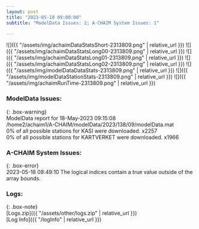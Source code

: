 ```yaml
---
layout: post
title: "2023-05-18 09:00:00"
subtitle: "ModelData Issues: 2; A-CHAIM System Issues: 1"

---
```


![]({{ "/assets/img/achaimDataStatsShort-2313809.png" | relative_url }})
![]({{ "/assets/img/achaimDataStatsLong00-2313809.png" | relative_url }})
![]({{ "/assets/img/achaimDataStatsLong01-2313809.png" | relative_url }})
![]({{ "/assets/img/achaimDataStatsLong02-2313809.png" | relative_url }})
![]({{ "/assets/img/modelDataDataStats-2313809.png" | relative_url }})
![]({{ "/assets/img/modelDataStationStats-2313809.png" | relative_url }})
![]({{ "/assets/img/achaimRunTime-2313809.png" | relative_url }})


### ModelData Issues:  
  
{: .box-warning}  
 ModelData report for 18-May-2023 09:15:08   
 /home2/achaim1/A-CHAIM/modelData/2023/138/09/modelData.mat   
 0% of all possible stations for KASI were downloaded. x2257   
 0% of all possible stations for KARTVERKET were downloaded. x1966   
  
### A-CHAIM System Issues:  
  
{: .box-error}  
2023-05-18 08:49:10 The logical indices contain a true value outside of the array bounds.  

### Logs:  
  
{: .box-note}  
[Logs.zip]({{ "/assets/other/logs.zip" | relative_url }})  
[Log Info]({{ "/logInfo" | relative_url }})  
